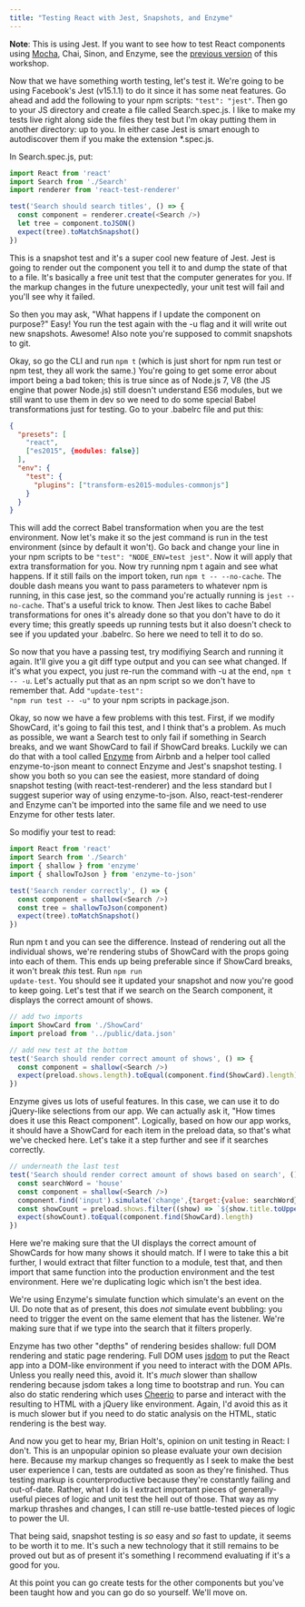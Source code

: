 ```yaml
---
title: "Testing React with Jest, Snapshots, and Enzyme"
---
```


**Note**: This is using Jest. If you want to see how to test React components using [Mocha][mocha], Chai, Sinon, and Enzyme, see the [previous version][v1] of this workshop.

Now that we have something worth testing, let's test it. We're going to be using Facebook's Jest (v15.1.1) to do it since it has some neat features. Go ahead and add the following to your npm scripts: <code>"test": "jest"</code>. Then go to your JS directory and create a file called Search.spec.js. I like to make my tests live right along side the files they test but I'm okay putting them in another directory: up to you. In either case Jest is smart enough to autodiscover them if you make the extension *.spec.js.

In Search.spec.js, put:

```javascript
import React from 'react'
import Search from './Search'
import renderer from 'react-test-renderer'

test('Search should search titles', () => {
  const component = renderer.create(<Search />)
  let tree = component.toJSON()
  expect(tree).toMatchSnapshot()
})
```

This is a snapshot test and it's a super cool new feature of Jest. Jest is going to render out the component you tell it to and dump the state of that to a file. It's basically a free unit test that the computer generates for you. If the markup changes in the future unexpectedly, your unit test will fail and you'll see why it failed.

 So then you may ask, "What happens if I update the component on purpose?" Easy! You run the test again with the -u flag and it will write out new snapshots. Awesome! Also note you're supposed to commit snapshots to git.

 Okay, so go the CLI and run <code>npm t</code> (which is just short for npm run test or npm test, they all work the same.) You're going to get some error about import being a bad token; this is true since as of Node.js 7, V8 (the JS engine that power Node.js) still doesn't understand ES6 modules, but we still want to use them in dev so we need to do some special Babel transformations just for testing. Go to your .babelrc file and put this:

```json
{
  "presets": [
    "react",
    ["es2015", {modules: false}]
  ],
  "env": {
    "test": {
      "plugins": ["transform-es2015-modules-commonjs"]
    }
  }
}
```

This will add the correct Babel transformation when you are the test environment. Now let's make it so the jest command is run in the test environment (since by default it won't). Go back and change your line in your npm scripts to be <code>"test": "NODE_ENV=test jest"</code>. Now it will apply that extra transformation for you. Now try running npm t again and see what happens. If it still fails on the import token, run <code>npm t -- --no-cache</code>. The double dash means you want to pass parameters to whatever npm is running, in this case jest, so the command you're actually running is <code>jest --no-cache</code>. That's a useful trick to know. Then Jest likes to cache Babel transformations for ones it's already done so that you don't have to do it every time; this greatly speeds up running tests but it also doesn't check to see if you updated your .babelrc. So here we need to tell it to do so.

So now that you have a passing test, try modifiying Search and running it again. It'll give you a git diff type output and you can see what changed. If it's what you expect, you just re-run the command with -u at the end, <code>npm t -- -u</code>. Let's actually put that as an npm script so we don't have to remember that. Add <code>"update-test": "npm run test -- -u"</code> to your npm scripts in package.json.

Okay, so now we have a few problems with this test. First, if we modify ShowCard, it's going to fail this test, and I think that's a problem. As much as possible, we want a Search test to only fail if something in Search breaks, and we want ShowCard to fail if ShowCard breaks. Luckily we can do that with a tool called [Enzyme][enzyme] from Airbnb and a helper tool called enzyme-to-json meant to connect Enzyme and Jest's snapshot testing. I show you both so you can see the easiest, more standard of doing snapshot testing (with react-test-renderer) and the less standard but I suggest superior way of using enzyme-to-json. Also, react-test-renderer and Enzyme can't be imported into the same file and we need to use Enzyme for other tests later.

So modifiy your test to read:

```javascript
import React from 'react'
import Search from './Search'
import { shallow } from 'enzyme'
import { shallowToJson } from 'enzyme-to-json'

test('Search render correctly', () => {
  const component = shallow(<Search />)
  const tree = shallowToJson(component)
  expect(tree).toMatchSnapshot()
})
```

Run npm t and you can see the difference. Instead of rendering out all the individual shows, we're rendering stubs of ShowCard with the props going into each of them. This ends up being preferable since if ShowCard breaks, it won't break _this_ test. Run <code>npm run update-test</code>. You should see it updated your snapshot and now you're good to keep going. Let's test that if we search on the Search component, it displays the correct amount of shows.

```javascript
// add two imports
import ShowCard from './ShowCard'
import preload from '../public/data.json'

// add new test at the bottom
test('Search should render correct amount of shows', () => {
  const component = shallow(<Search />)
  expect(preload.shows.length).toEqual(component.find(ShowCard).length)
})
```

Enzyme gives us lots of useful features. In this case, we can use it to do jQuery-like selections from our app. We can actually ask it, "How times does it use this React component". Logically, based on how our app works, it should have a ShowCard for each item in the preload data, so that's what we've checked here. Let's take it a step further and see if it searches correctly.

```javascript
// underneath the last test
test('Search should render correct amount of shows based on search', () => {
  const searchWord = 'house'
  const component = shallow(<Search />)
  component.find('input').simulate('change',{target:{value: searchWord}})
  const showCount = preload.shows.filter((show) => `${show.title.toUpperCase()} ${show.description.toUpperCase()}`.includes(searchWord.toUpperCase())).length
  expect(showCount).toEqual(component.find(ShowCard).length)
})
```

Here we're making sure that the UI displays the correct amount of ShowCards for how many shows it should match. If I were to take this a bit further, I would extract that filter function to a module, test that, and then import that same function into the production environment and the test environment. Here we're duplicating logic which isn't the best idea.

We're using Enzyme's simulate function which simulate's an event on the UI. Do note that as of present, this does _not_ simulate event bubbling: you need to trigger the event on the same element that has the listener. We're making sure that if we type into the search that it filters properly.

Enzyme has two other "depths" of rendering besides shallow: full DOM rendering and static page rendering. Full DOM uses [jsdom][jsdom] to put the React app into a DOM-like environment if you need to interact with the DOM APIs. Unless you really need this, avoid it. It's _much_ slower than shallow rendering because jsdom takes a long time to bootstrap and run. You can also do static rendering which uses [Cheerio][cheerio] to parse and interact with the resulting to HTML with a jQuery like environment. Again, I'd avoid this as it is much slower but if you need to do static analysis on the HTML, static rendering is the best way.

And now you get to hear my, Brian Holt's, opinion on unit testing in React: I don't. This is an unpopular opinion so please evaluate your own decision here. Because my markup changes so frequently as I seek to make the best user experience I can, tests are outdated as soon as they're finished. Thus testing markup is counterproductive because they're constantly failing and out-of-date. Rather, what I do is I extract important pieces of generally-useful pieces of logic and unit test the hell out of those. That way as my markup thrashes and changes, I can still re-use battle-tested pieces of logic to power the UI.

That being said, snapshot testing is _so_ easy and _so_ fast to update, it seems to be worth it to me. It's such a new technology that it still remains to be proved out but as of present it's something I recommend evaluating if it's a good for you.

At this point you can go create tests for the other components but you've been taught how and you can go do so yourself. We'll move on.

[jsdom]: https://github.com/tmpvar/jsdom
[enzyme]: http://airbnb.io/enzyme/index.html
[chai]: http://chaijs.com/
[mocha]: https://mochajs.org/
[cheerio]: https://cheerio.js.org/
[v1]: TODO
